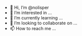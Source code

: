 - 👋 Hi, I’m @nolisper
- 👀 I’m interested in ...
- 🌱 I’m currently learning ...
- 💞️ I’m looking to collaborate on ...
- 📫 How to reach me ...

<!---
nolisper/nolisper is a ✨ special ✨ repository because its `README.md` (this file) appears on your GitHub profile.
You can click the Preview link to take a look at your changes.
--->
